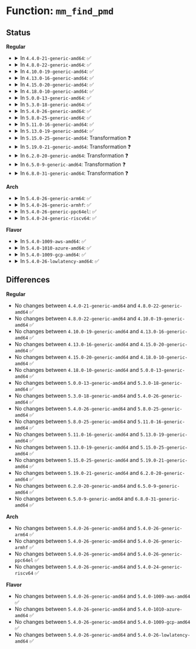 # Function: <code>mm_find_pmd</code>

## Status
<b>Regular</b>
<ul>
<li>
<details>
<summary>In <code>4.4.0-21-generic-amd64</code>: ✅</summary>

```c
pmd_t * mm_find_pmd(struct mm_struct * mm, long unsigned int address)
```

```json
{
  "name": "mm_find_pmd",
  "collision_type": "Unique Global",
  "inline_type": "No",
  "funcs": [
    {
      "addr": 18446744071580723232,
      "name": "mm_find_pmd",
      "external": true,
      "loc": "mm/rmap.c:717",
      "file": "mm/rmap.c",
      "inline": "seen, unknown",
      "caller_inline": [],
      "caller_func": [
        "mm/rmap.c:__page_check_address",
        "mm/ksm.c:try_to_merge_with_ksm_page",
        "mm/migrate.c:remove_migration_pte",
        "mm/huge_memory.c:khugepaged",
        "mm/huge_memory.c:khugepaged"
      ]
    }
  ],
  "symbols": [
    {
      "addr": 18446744071580723232,
      "name": "mm_find_pmd",
      "section": ".text",
      "bind": "STB_GLOBAL",
      "size": 237
    }
  ]
}
```
</details>
</li>
<li>
<details>
<summary>In <code>4.8.0-22-generic-amd64</code>: ✅</summary>

```c
pmd_t * mm_find_pmd(struct mm_struct * mm, long unsigned int address)
```

```json
{
  "name": "mm_find_pmd",
  "collision_type": "Unique Global",
  "inline_type": "No",
  "funcs": [
    {
      "addr": 18446744071580840496,
      "name": "mm_find_pmd",
      "external": true,
      "loc": "mm/rmap.c:685",
      "file": "mm/rmap.c",
      "inline": "seen, unknown",
      "caller_inline": [],
      "caller_func": [
        "mm/rmap.c:__page_check_address",
        "mm/ksm.c:try_to_merge_with_ksm_page",
        "mm/migrate.c:remove_migration_pte",
        "mm/khugepaged.c:khugepaged",
        "mm/khugepaged.c:collapse_shmem",
        "mm/khugepaged.c:collapse_huge_page",
        "mm/khugepaged.c:collapse_huge_page",
        "mm/khugepaged.c:collapse_huge_page"
      ]
    }
  ],
  "symbols": [
    {
      "addr": 18446744071580840496,
      "name": "mm_find_pmd",
      "section": ".text",
      "bind": "STB_GLOBAL",
      "size": 252
    }
  ]
}
```
</details>
</li>
<li>
<details>
<summary>In <code>4.10.0-19-generic-amd64</code>: ✅</summary>

```c
pmd_t * mm_find_pmd(struct mm_struct * mm, long unsigned int address)
```

```json
{
  "name": "mm_find_pmd",
  "collision_type": "Unique Global",
  "inline_type": "No",
  "funcs": [
    {
      "addr": 18446744071580911040,
      "name": "mm_find_pmd",
      "external": true,
      "loc": "mm/rmap.c:684",
      "file": "mm/rmap.c",
      "inline": "seen, unknown",
      "caller_inline": [],
      "caller_func": [
        "mm/rmap.c:__page_check_address",
        "mm/ksm.c:try_to_merge_one_page",
        "mm/migrate.c:remove_migration_pte",
        "mm/khugepaged.c:khugepaged",
        "mm/khugepaged.c:khugepaged",
        "mm/khugepaged.c:khugepaged",
        "mm/khugepaged.c:collapse_shmem",
        "mm/khugepaged.c:__collapse_huge_page_swapin"
      ]
    }
  ],
  "symbols": [
    {
      "addr": 18446744071580911040,
      "name": "mm_find_pmd",
      "section": ".text",
      "bind": "STB_GLOBAL",
      "size": 252
    }
  ]
}
```
</details>
</li>
<li>
<details>
<summary>In <code>4.13.0-16-generic-amd64</code>: ✅</summary>

```c
pmd_t * mm_find_pmd(struct mm_struct * mm, long unsigned int address)
```

```json
{
  "name": "mm_find_pmd",
  "collision_type": "Unique Global",
  "inline_type": "No",
  "funcs": [
    {
      "addr": 18446744071580957280,
      "name": "mm_find_pmd",
      "external": true,
      "loc": "mm/rmap.c:708",
      "file": "mm/rmap.c",
      "inline": "seen, unknown",
      "caller_inline": [],
      "caller_func": [
        "mm/ksm.c:try_to_merge_one_page",
        "mm/khugepaged.c:khugepaged",
        "mm/khugepaged.c:collapse_shmem",
        "mm/khugepaged.c:collapse_huge_page",
        "mm/khugepaged.c:collapse_huge_page",
        "mm/khugepaged.c:__collapse_huge_page_swapin"
      ]
    }
  ],
  "symbols": [
    {
      "addr": 18446744071580957280,
      "name": "mm_find_pmd",
      "section": ".text",
      "bind": "STB_GLOBAL",
      "size": 252
    }
  ]
}
```
</details>
</li>
<li>
<details>
<summary>In <code>4.15.0-20-generic-amd64</code>: ✅</summary>

```c
pmd_t * mm_find_pmd(struct mm_struct * mm, long unsigned int address)
```

```json
{
  "name": "mm_find_pmd",
  "collision_type": "Unique Global",
  "inline_type": "No",
  "funcs": [
    {
      "addr": 18446744071581058912,
      "name": "mm_find_pmd",
      "external": true,
      "loc": "mm/rmap.c:709",
      "file": "mm/rmap.c",
      "inline": "seen, unknown",
      "caller_inline": [],
      "caller_func": [
        "mm/ksm.c:try_to_merge_one_page",
        "mm/khugepaged.c:khugepaged",
        "mm/khugepaged.c:khugepaged",
        "mm/khugepaged.c:khugepaged",
        "mm/khugepaged.c:collapse_shmem",
        "mm/khugepaged.c:__collapse_huge_page_swapin"
      ]
    }
  ],
  "symbols": [
    {
      "addr": 18446744071581058912,
      "name": "mm_find_pmd",
      "section": ".text",
      "bind": "STB_GLOBAL",
      "size": 357
    }
  ]
}
```
</details>
</li>
<li>
<details>
<summary>In <code>4.18.0-10-generic-amd64</code>: ✅</summary>

```c
pmd_t * mm_find_pmd(struct mm_struct * mm, long unsigned int address)
```

```json
{
  "name": "mm_find_pmd",
  "collision_type": "Unique Global",
  "inline_type": "No",
  "funcs": [
    {
      "addr": 18446744071581197648,
      "name": "mm_find_pmd",
      "external": true,
      "loc": "mm/rmap.c:710",
      "file": "mm/rmap.c",
      "inline": "seen, unknown",
      "caller_inline": [],
      "caller_func": [
        "mm/ksm.c:try_to_merge_one_page",
        "mm/khugepaged.c:khugepaged_scan_mm_slot",
        "mm/khugepaged.c:collapse_shmem",
        "mm/khugepaged.c:collapse_huge_page",
        "mm/khugepaged.c:collapse_huge_page",
        "mm/khugepaged.c:__collapse_huge_page_swapin"
      ]
    }
  ],
  "symbols": [
    {
      "addr": 18446744071581197648,
      "name": "mm_find_pmd",
      "section": ".text",
      "bind": "STB_GLOBAL",
      "size": 270
    }
  ]
}
```
</details>
</li>
<li>
<details>
<summary>In <code>5.0.0-13-generic-amd64</code>: ✅</summary>

```c
pmd_t * mm_find_pmd(struct mm_struct * mm, long unsigned int address)
```

```json
{
  "name": "mm_find_pmd",
  "collision_type": "Unique Global",
  "inline_type": "No",
  "funcs": [
    {
      "addr": 18446744071581280992,
      "name": "mm_find_pmd",
      "external": true,
      "loc": "mm/rmap.c:710",
      "file": "mm/rmap.c",
      "inline": "seen, unknown",
      "caller_inline": [],
      "caller_func": [
        "mm/ksm.c:try_to_merge_one_page",
        "mm/khugepaged.c:khugepaged",
        "mm/khugepaged.c:collapse_shmem",
        "mm/khugepaged.c:collapse_huge_page",
        "mm/khugepaged.c:collapse_huge_page",
        "mm/khugepaged.c:__collapse_huge_page_swapin"
      ]
    }
  ],
  "symbols": [
    {
      "addr": 18446744071581280992,
      "name": "mm_find_pmd",
      "section": ".text",
      "bind": "STB_GLOBAL",
      "size": 270
    }
  ]
}
```
</details>
</li>
<li>
<details>
<summary>In <code>5.3.0-18-generic-amd64</code>: ✅</summary>

```c
pmd_t * mm_find_pmd(struct mm_struct * mm, long unsigned int address)
```

```json
{
  "name": "mm_find_pmd",
  "collision_type": "Unique Global",
  "inline_type": "No",
  "funcs": [
    {
      "addr": 18446744071581355616,
      "name": "mm_find_pmd",
      "external": true,
      "loc": "mm/rmap.c:710",
      "file": "mm/rmap.c",
      "inline": "seen, unknown",
      "caller_inline": [],
      "caller_func": [
        "mm/ksm.c:replace_page",
        "mm/khugepaged.c:collapse_shmem",
        "mm/khugepaged.c:khugepaged_scan_pmd",
        "mm/khugepaged.c:collapse_huge_page",
        "mm/khugepaged.c:collapse_huge_page",
        "mm/khugepaged.c:__collapse_huge_page_swapin"
      ]
    }
  ],
  "symbols": [
    {
      "addr": 18446744071581355616,
      "name": "mm_find_pmd",
      "section": ".text",
      "bind": "STB_GLOBAL",
      "size": 272
    }
  ]
}
```
</details>
</li>
<li>
<details>
<summary>In <code>5.4.0-26-generic-amd64</code>: ✅</summary>

```c
pmd_t * mm_find_pmd(struct mm_struct * mm, long unsigned int address)
```

```json
{
  "name": "mm_find_pmd",
  "collision_type": "Unique Global",
  "inline_type": "No",
  "funcs": [
    {
      "addr": 18446744071581415152,
      "name": "mm_find_pmd",
      "external": true,
      "loc": "mm/rmap.c:711",
      "file": "mm/rmap.c",
      "inline": "seen, unknown",
      "caller_inline": [],
      "caller_func": [
        "mm/ksm.c:replace_page",
        "mm/khugepaged.c:collapse_file",
        "mm/khugepaged.c:collapse_pte_mapped_thp",
        "mm/khugepaged.c:khugepaged_scan_pmd",
        "mm/khugepaged.c:collapse_huge_page",
        "mm/khugepaged.c:collapse_huge_page",
        "mm/khugepaged.c:__collapse_huge_page_swapin"
      ]
    }
  ],
  "symbols": [
    {
      "addr": 18446744071581415152,
      "name": "mm_find_pmd",
      "section": ".text",
      "bind": "STB_GLOBAL",
      "size": 272
    }
  ]
}
```
</details>
</li>
<li>
<details>
<summary>In <code>5.8.0-25-generic-amd64</code>: ✅</summary>

```c
pmd_t * mm_find_pmd(struct mm_struct * mm, long unsigned int address)
```

```json
{
  "name": "mm_find_pmd",
  "collision_type": "Unique Global",
  "inline_type": "No",
  "funcs": [
    {
      "addr": 18446744071581616240,
      "name": "mm_find_pmd",
      "external": true,
      "loc": "mm/rmap.c:724",
      "file": "mm/rmap.c",
      "inline": "seen, unknown",
      "caller_inline": [],
      "caller_func": [
        "mm/ksm.c:replace_page",
        "mm/khugepaged.c:retract_page_tables",
        "mm/khugepaged.c:collapse_pte_mapped_thp",
        "mm/khugepaged.c:khugepaged_scan_pmd",
        "mm/khugepaged.c:collapse_huge_page",
        "mm/khugepaged.c:collapse_huge_page",
        "mm/khugepaged.c:__collapse_huge_page_swapin"
      ]
    }
  ],
  "symbols": [
    {
      "addr": 18446744071581616240,
      "name": "mm_find_pmd",
      "section": ".text",
      "bind": "STB_GLOBAL",
      "size": 344
    }
  ]
}
```
</details>
</li>
<li>
<details>
<summary>In <code>5.11.0-16-generic-amd64</code>: ✅</summary>

```c
pmd_t * mm_find_pmd(struct mm_struct * mm, long unsigned int address)
```

```json
{
  "name": "mm_find_pmd",
  "collision_type": "Unique Global",
  "inline_type": "No",
  "funcs": [
    {
      "addr": 18446744071581663232,
      "name": "mm_find_pmd",
      "external": true,
      "loc": "mm/rmap.c:724",
      "file": "mm/rmap.c",
      "inline": "seen, unknown",
      "caller_inline": [],
      "caller_func": [
        "mm/ksm.c:replace_page",
        "mm/khugepaged.c:retract_page_tables",
        "mm/khugepaged.c:collapse_pte_mapped_thp",
        "mm/khugepaged.c:khugepaged_scan_pmd",
        "mm/khugepaged.c:collapse_huge_page",
        "mm/khugepaged.c:collapse_huge_page",
        "mm/khugepaged.c:__collapse_huge_page_swapin"
      ]
    }
  ],
  "symbols": [
    {
      "addr": 18446744071581663232,
      "name": "mm_find_pmd",
      "section": ".text",
      "bind": "STB_GLOBAL",
      "size": 344
    }
  ]
}
```
</details>
</li>
<li>
<details>
<summary>In <code>5.13.0-19-generic-amd64</code>: ✅</summary>

```c
pmd_t * mm_find_pmd(struct mm_struct * mm, long unsigned int address)
```

```json
{
  "name": "mm_find_pmd",
  "collision_type": "Unique Global",
  "inline_type": "No",
  "funcs": [
    {
      "addr": 18446744071581685280,
      "name": "mm_find_pmd",
      "external": true,
      "loc": "mm/rmap.c:728",
      "file": "mm/rmap.c",
      "inline": "seen, unknown",
      "caller_inline": [],
      "caller_func": [
        "mm/ksm.c:replace_page",
        "mm/khugepaged.c:retract_page_tables",
        "mm/khugepaged.c:collapse_pte_mapped_thp",
        "mm/khugepaged.c:khugepaged_scan_pmd",
        "mm/khugepaged.c:collapse_huge_page",
        "mm/khugepaged.c:collapse_huge_page",
        "mm/khugepaged.c:__collapse_huge_page_swapin"
      ]
    }
  ],
  "symbols": [
    {
      "addr": 18446744071581685280,
      "name": "mm_find_pmd",
      "section": ".text",
      "bind": "STB_GLOBAL",
      "size": 310
    }
  ]
}
```
</details>
</li>
<li>
<details>
<summary>In <code>5.15.0-25-generic-amd64</code>: Transformation ❓</summary>

```c
pmd_t * mm_find_pmd(struct mm_struct * mm, long unsigned int address)
```

```json
{
  "name": "mm_find_pmd",
  "collision_type": "Unique Global",
  "inline_type": "No",
  "funcs": [
    {
      "addr": 0,
      "name": "mm_find_pmd",
      "external": true,
      "loc": "mm/rmap.c:729",
      "file": "mm/rmap.c",
      "inline": "seen, unknown",
      "caller_inline": [],
      "caller_func": [
        "mm/ksm.c:replace_page",
        "mm/khugepaged.c:retract_page_tables",
        "mm/khugepaged.c:collapse_pte_mapped_thp",
        "mm/khugepaged.c:khugepaged_scan_pmd",
        "mm/khugepaged.c:collapse_huge_page",
        "mm/khugepaged.c:collapse_huge_page",
        "mm/khugepaged.c:__collapse_huge_page_swapin"
      ]
    }
  ],
  "symbols": [
    {
      "addr": 18446744071592201573,
      "name": "mm_find_pmd.cold",
      "section": ".text",
      "bind": "STB_LOCAL",
      "size": 25
    },
    {
      "addr": 18446744071581954720,
      "name": "mm_find_pmd",
      "section": ".text",
      "bind": "STB_GLOBAL",
      "size": 333
    }
  ]
}
```
</details>
</li>
<li>
<details>
<summary>In <code>5.19.0-21-generic-amd64</code>: Transformation ❓</summary>

```c
pmd_t * mm_find_pmd(struct mm_struct * mm, long unsigned int address)
```

```json
{
  "name": "mm_find_pmd",
  "collision_type": "Unique Global",
  "inline_type": "No",
  "funcs": [
    {
      "addr": 0,
      "name": "mm_find_pmd",
      "external": true,
      "loc": "mm/rmap.c:773",
      "file": "mm/rmap.c",
      "inline": "seen, unknown",
      "caller_inline": [],
      "caller_func": [
        "mm/ksm.c:replace_page",
        "mm/khugepaged.c:retract_page_tables",
        "mm/khugepaged.c:collapse_pte_mapped_thp",
        "mm/khugepaged.c:khugepaged_scan_pmd",
        "mm/khugepaged.c:collapse_huge_page",
        "mm/khugepaged.c:collapse_huge_page",
        "mm/khugepaged.c:__collapse_huge_page_swapin"
      ]
    }
  ],
  "symbols": [
    {
      "addr": 18446744071593978314,
      "name": "mm_find_pmd.cold",
      "section": ".text",
      "bind": "STB_LOCAL",
      "size": 25
    },
    {
      "addr": 18446744071582369968,
      "name": "mm_find_pmd",
      "section": ".text",
      "bind": "STB_GLOBAL",
      "size": 357
    }
  ]
}
```
</details>
</li>
<li>
<details>
<summary>In <code>6.2.0-20-generic-amd64</code>: Transformation ❓</summary>

```c
pmd_t * mm_find_pmd(struct mm_struct * mm, long unsigned int address)
```

```json
{
  "name": "mm_find_pmd",
  "collision_type": "Unique Global",
  "inline_type": "No",
  "funcs": [
    {
      "addr": 0,
      "name": "mm_find_pmd",
      "external": true,
      "loc": "mm/rmap.c:773",
      "file": "mm/rmap.c",
      "inline": "seen, unknown",
      "caller_inline": [],
      "caller_func": [
        "mm/ksm.c:replace_page",
        "mm/huge_memory.c:vma_adjust_trans_huge",
        "mm/huge_memory.c:vma_adjust_trans_huge",
        "mm/huge_memory.c:vma_adjust_trans_huge",
        "mm/khugepaged.c:find_pmd_or_thp_or_none"
      ]
    }
  ],
  "symbols": [
    {
      "addr": 18446744071596034169,
      "name": "mm_find_pmd.cold",
      "section": ".text",
      "bind": "STB_LOCAL",
      "size": 25
    },
    {
      "addr": 18446744071582871440,
      "name": "mm_find_pmd",
      "section": ".text",
      "bind": "STB_GLOBAL",
      "size": 281
    }
  ]
}
```
</details>
</li>
<li>
<details>
<summary>In <code>6.5.0-9-generic-amd64</code>: Transformation ❓</summary>

```c
pmd_t * mm_find_pmd(struct mm_struct * mm, long unsigned int address)
```

```json
{
  "name": "mm_find_pmd",
  "collision_type": "Unique Global",
  "inline_type": "No",
  "funcs": [
    {
      "addr": 0,
      "name": "mm_find_pmd",
      "external": true,
      "loc": "mm/rmap.c:776",
      "file": "mm/rmap.c",
      "inline": "seen, unknown",
      "caller_inline": [],
      "caller_func": [
        "mm/ksm.c:replace_page",
        "mm/huge_memory.c:vma_adjust_trans_huge",
        "mm/huge_memory.c:vma_adjust_trans_huge",
        "mm/huge_memory.c:vma_adjust_trans_huge",
        "mm/khugepaged.c:find_pmd_or_thp_or_none"
      ]
    }
  ],
  "symbols": [
    {
      "addr": 18446744071596556222,
      "name": "mm_find_pmd.cold",
      "section": ".text",
      "bind": "STB_LOCAL",
      "size": 25
    },
    {
      "addr": 18446744071583088272,
      "name": "mm_find_pmd",
      "section": ".text",
      "bind": "STB_GLOBAL",
      "size": 284
    }
  ]
}
```
</details>
</li>
<li>
<details>
<summary>In <code>6.8.0-31-generic-amd64</code>: Transformation ❓</summary>

```c
pmd_t * mm_find_pmd(struct mm_struct * mm, long unsigned int address)
```

```json
{
  "name": "mm_find_pmd",
  "collision_type": "Unique Global",
  "inline_type": "No",
  "funcs": [
    {
      "addr": 0,
      "name": "mm_find_pmd",
      "external": true,
      "loc": "mm/rmap.c:801",
      "file": "mm/rmap.c",
      "inline": "seen, unknown",
      "caller_inline": [],
      "caller_func": [
        "mm/ksm.c:replace_page",
        "mm/huge_memory.c:vma_adjust_trans_huge",
        "mm/huge_memory.c:vma_adjust_trans_huge",
        "mm/huge_memory.c:vma_adjust_trans_huge",
        "mm/khugepaged.c:find_pmd_or_thp_or_none",
        "mm/userfaultfd.c:move_pages"
      ]
    }
  ],
  "symbols": [
    {
      "addr": 18446744071597460460,
      "name": "mm_find_pmd.cold",
      "section": ".text",
      "bind": "STB_LOCAL",
      "size": 25
    },
    {
      "addr": 18446744071583270704,
      "name": "mm_find_pmd",
      "section": ".text",
      "bind": "STB_GLOBAL",
      "size": 284
    }
  ]
}
```
</details>
</li>
</ul>
<b>Arch</b>
<ul>
<li>
<details>
<summary>In <code>5.4.0-26-generic-arm64</code>: ✅</summary>

```c
pmd_t * mm_find_pmd(struct mm_struct * mm, long unsigned int address)
```

```json
{
  "name": "mm_find_pmd",
  "collision_type": "Unique Global",
  "inline_type": "No",
  "funcs": [
    {
      "addr": 18446603336492814992,
      "name": "mm_find_pmd",
      "external": true,
      "loc": "mm/rmap.c:711",
      "file": "mm/rmap.c",
      "inline": "seen, unknown",
      "caller_inline": [],
      "caller_func": [
        "mm/ksm.c:try_to_merge_one_page",
        "mm/khugepaged.c:collapse_file",
        "mm/khugepaged.c:collapse_pte_mapped_thp",
        "mm/khugepaged.c:khugepaged_scan_pmd",
        "mm/khugepaged.c:collapse_huge_page",
        "mm/khugepaged.c:collapse_huge_page",
        "mm/khugepaged.c:__collapse_huge_page_swapin"
      ]
    }
  ],
  "symbols": [
    {
      "addr": 18446603336492814992,
      "name": "mm_find_pmd",
      "section": ".text",
      "bind": "STB_GLOBAL",
      "size": 148
    }
  ]
}
```
</details>
</li>
<li>
<details>
<summary>In <code>5.4.0-26-generic-armhf</code>: ✅</summary>

```c
pmd_t * mm_find_pmd(struct mm_struct * mm, long unsigned int address)
```

```json
{
  "name": "mm_find_pmd",
  "collision_type": "Unique Global",
  "inline_type": "No",
  "funcs": [
    {
      "addr": 3226623904,
      "name": "mm_find_pmd",
      "external": true,
      "loc": "mm/rmap.c:711",
      "file": "mm/rmap.c",
      "inline": "seen, unknown",
      "caller_inline": [],
      "caller_func": [
        "mm/ksm.c:replace_page"
      ]
    }
  ],
  "symbols": [
    {
      "addr": 3226623904,
      "name": "mm_find_pmd",
      "section": ".text",
      "bind": "STB_GLOBAL",
      "size": 48
    }
  ]
}
```
</details>
</li>
<li>
<details>
<summary>In <code>5.4.0-26-generic-ppc64el</code>: ✅</summary>

```c
pmd_t * mm_find_pmd(struct mm_struct * mm, long unsigned int address)
```

```json
{
  "name": "mm_find_pmd",
  "collision_type": "Unique Global",
  "inline_type": "No",
  "funcs": [
    {
      "addr": 13835058055286195872,
      "name": "mm_find_pmd",
      "external": true,
      "loc": "mm/rmap.c:711",
      "file": "mm/rmap.c",
      "inline": "seen, unknown",
      "caller_inline": [],
      "caller_func": [
        "mm/ksm.c:replace_page",
        "mm/khugepaged.c:collapse_file",
        "mm/khugepaged.c:collapse_pte_mapped_thp",
        "mm/khugepaged.c:khugepaged_scan_pmd",
        "mm/khugepaged.c:collapse_huge_page",
        "mm/khugepaged.c:collapse_huge_page",
        "mm/khugepaged.c:__collapse_huge_page_swapin"
      ]
    }
  ],
  "symbols": [
    {
      "addr": 13835058055286195872,
      "name": "mm_find_pmd",
      "section": ".text",
      "bind": "STB_GLOBAL",
      "size": 476
    }
  ]
}
```
</details>
</li>
<li>
<details>
<summary>In <code>5.4.0-24-generic-riscv64</code>: ✅</summary>

```c
pmd_t * mm_find_pmd(struct mm_struct * mm, long unsigned int address)
```

```json
{
  "name": "mm_find_pmd",
  "collision_type": "Unique Global",
  "inline_type": "No",
  "funcs": [
    {
      "addr": 18446743936272774958,
      "name": "mm_find_pmd",
      "external": true,
      "loc": "mm/rmap.c:711",
      "file": "mm/rmap.c",
      "inline": "seen, unknown",
      "caller_inline": [],
      "caller_func": [
        "mm/ksm.c:try_to_merge_one_page"
      ]
    }
  ],
  "symbols": [
    {
      "addr": 18446743936272774958,
      "name": "mm_find_pmd",
      "section": ".text",
      "bind": "STB_GLOBAL",
      "size": 108
    }
  ]
}
```
</details>
</li>
</ul>
<b>Flavor</b>
<ul>
<li>
<details>
<summary>In <code>5.4.0-1009-aws-amd64</code>: ✅</summary>

```c
pmd_t * mm_find_pmd(struct mm_struct * mm, long unsigned int address)
```

```json
{
  "name": "mm_find_pmd",
  "collision_type": "Unique Global",
  "inline_type": "No",
  "funcs": [
    {
      "addr": 18446744071581384000,
      "name": "mm_find_pmd",
      "external": true,
      "loc": "mm/rmap.c:711",
      "file": "mm/rmap.c",
      "inline": "seen, unknown",
      "caller_inline": [],
      "caller_func": [
        "mm/ksm.c:replace_page",
        "mm/khugepaged.c:collapse_file",
        "mm/khugepaged.c:collapse_pte_mapped_thp",
        "mm/khugepaged.c:khugepaged_scan_pmd",
        "mm/khugepaged.c:collapse_huge_page",
        "mm/khugepaged.c:collapse_huge_page",
        "mm/khugepaged.c:__collapse_huge_page_swapin"
      ]
    }
  ],
  "symbols": [
    {
      "addr": 18446744071581384000,
      "name": "mm_find_pmd",
      "section": ".text",
      "bind": "STB_GLOBAL",
      "size": 272
    }
  ]
}
```
</details>
</li>
<li>
<details>
<summary>In <code>5.4.0-1010-azure-amd64</code>: ✅</summary>

```c
pmd_t * mm_find_pmd(struct mm_struct * mm, long unsigned int address)
```

```json
{
  "name": "mm_find_pmd",
  "collision_type": "Unique Global",
  "inline_type": "No",
  "funcs": [
    {
      "addr": 18446744071581326816,
      "name": "mm_find_pmd",
      "external": true,
      "loc": "mm/rmap.c:711",
      "file": "mm/rmap.c",
      "inline": "seen, unknown",
      "caller_inline": [],
      "caller_func": [
        "mm/ksm.c:replace_page",
        "mm/khugepaged.c:collapse_file",
        "mm/khugepaged.c:collapse_pte_mapped_thp",
        "mm/khugepaged.c:khugepaged_scan_pmd",
        "mm/khugepaged.c:collapse_huge_page",
        "mm/khugepaged.c:collapse_huge_page",
        "mm/khugepaged.c:__collapse_huge_page_swapin"
      ]
    }
  ],
  "symbols": [
    {
      "addr": 18446744071581326816,
      "name": "mm_find_pmd",
      "section": ".text",
      "bind": "STB_GLOBAL",
      "size": 214
    }
  ]
}
```
</details>
</li>
<li>
<details>
<summary>In <code>5.4.0-1009-gcp-amd64</code>: ✅</summary>

```c
pmd_t * mm_find_pmd(struct mm_struct * mm, long unsigned int address)
```

```json
{
  "name": "mm_find_pmd",
  "collision_type": "Unique Global",
  "inline_type": "No",
  "funcs": [
    {
      "addr": 18446744071581375200,
      "name": "mm_find_pmd",
      "external": true,
      "loc": "mm/rmap.c:711",
      "file": "mm/rmap.c",
      "inline": "seen, unknown",
      "caller_inline": [],
      "caller_func": [
        "mm/ksm.c:replace_page",
        "mm/khugepaged.c:collapse_file",
        "mm/khugepaged.c:collapse_pte_mapped_thp",
        "mm/khugepaged.c:khugepaged_scan_pmd",
        "mm/khugepaged.c:collapse_huge_page",
        "mm/khugepaged.c:collapse_huge_page",
        "mm/khugepaged.c:__collapse_huge_page_swapin"
      ]
    }
  ],
  "symbols": [
    {
      "addr": 18446744071581375200,
      "name": "mm_find_pmd",
      "section": ".text",
      "bind": "STB_GLOBAL",
      "size": 272
    }
  ]
}
```
</details>
</li>
<li>
<details>
<summary>In <code>5.4.0-26-lowlatency-amd64</code>: ✅</summary>

```c
pmd_t * mm_find_pmd(struct mm_struct * mm, long unsigned int address)
```

```json
{
  "name": "mm_find_pmd",
  "collision_type": "Unique Global",
  "inline_type": "No",
  "funcs": [
    {
      "addr": 18446744071581439056,
      "name": "mm_find_pmd",
      "external": true,
      "loc": "mm/rmap.c:711",
      "file": "mm/rmap.c",
      "inline": "seen, unknown",
      "caller_inline": [],
      "caller_func": [
        "mm/ksm.c:replace_page",
        "mm/khugepaged.c:collapse_file",
        "mm/khugepaged.c:collapse_pte_mapped_thp",
        "mm/khugepaged.c:khugepaged_scan_pmd",
        "mm/khugepaged.c:collapse_huge_page",
        "mm/khugepaged.c:collapse_huge_page",
        "mm/khugepaged.c:__collapse_huge_page_swapin"
      ]
    }
  ],
  "symbols": [
    {
      "addr": 18446744071581439056,
      "name": "mm_find_pmd",
      "section": ".text",
      "bind": "STB_GLOBAL",
      "size": 272
    }
  ]
}
```
</details>
</li>
</ul>

## Differences
<b>Regular</b>
<ul>
<li>
No changes between <code>4.4.0-21-generic-amd64</code> and <code>4.8.0-22-generic-amd64</code> ✅
</li>
<li>
No changes between <code>4.8.0-22-generic-amd64</code> and <code>4.10.0-19-generic-amd64</code> ✅
</li>
<li>
No changes between <code>4.10.0-19-generic-amd64</code> and <code>4.13.0-16-generic-amd64</code> ✅
</li>
<li>
No changes between <code>4.13.0-16-generic-amd64</code> and <code>4.15.0-20-generic-amd64</code> ✅
</li>
<li>
No changes between <code>4.15.0-20-generic-amd64</code> and <code>4.18.0-10-generic-amd64</code> ✅
</li>
<li>
No changes between <code>4.18.0-10-generic-amd64</code> and <code>5.0.0-13-generic-amd64</code> ✅
</li>
<li>
No changes between <code>5.0.0-13-generic-amd64</code> and <code>5.3.0-18-generic-amd64</code> ✅
</li>
<li>
No changes between <code>5.3.0-18-generic-amd64</code> and <code>5.4.0-26-generic-amd64</code> ✅
</li>
<li>
No changes between <code>5.4.0-26-generic-amd64</code> and <code>5.8.0-25-generic-amd64</code> ✅
</li>
<li>
No changes between <code>5.8.0-25-generic-amd64</code> and <code>5.11.0-16-generic-amd64</code> ✅
</li>
<li>
No changes between <code>5.11.0-16-generic-amd64</code> and <code>5.13.0-19-generic-amd64</code> ✅
</li>
<li>
No changes between <code>5.13.0-19-generic-amd64</code> and <code>5.15.0-25-generic-amd64</code> ✅
</li>
<li>
No changes between <code>5.15.0-25-generic-amd64</code> and <code>5.19.0-21-generic-amd64</code> ✅
</li>
<li>
No changes between <code>5.19.0-21-generic-amd64</code> and <code>6.2.0-20-generic-amd64</code> ✅
</li>
<li>
No changes between <code>6.2.0-20-generic-amd64</code> and <code>6.5.0-9-generic-amd64</code> ✅
</li>
<li>
No changes between <code>6.5.0-9-generic-amd64</code> and <code>6.8.0-31-generic-amd64</code> ✅
</li>
</ul>
<b>Arch</b>
<ul>
<li>
No changes between <code>5.4.0-26-generic-amd64</code> and <code>5.4.0-26-generic-arm64</code> ✅
</li>
<li>
No changes between <code>5.4.0-26-generic-amd64</code> and <code>5.4.0-26-generic-armhf</code> ✅
</li>
<li>
No changes between <code>5.4.0-26-generic-amd64</code> and <code>5.4.0-26-generic-ppc64el</code> ✅
</li>
<li>
No changes between <code>5.4.0-26-generic-amd64</code> and <code>5.4.0-24-generic-riscv64</code> ✅
</li>
</ul>
<b>Flavor</b>
<ul>
<li>
No changes between <code>5.4.0-26-generic-amd64</code> and <code>5.4.0-1009-aws-amd64</code> ✅
</li>
<li>
No changes between <code>5.4.0-26-generic-amd64</code> and <code>5.4.0-1010-azure-amd64</code> ✅
</li>
<li>
No changes between <code>5.4.0-26-generic-amd64</code> and <code>5.4.0-1009-gcp-amd64</code> ✅
</li>
<li>
No changes between <code>5.4.0-26-generic-amd64</code> and <code>5.4.0-26-lowlatency-amd64</code> ✅
</li>
</ul>
